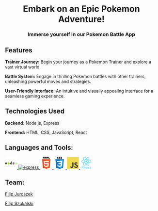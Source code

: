  <h1 align="center">Embark on an Epic Pokemon Adventure!</h1>
    <h3 align="center">Immerse yourself in our Pokemon Battle App</h3>
       <h2>Features</h2>
    <p><strong>Trainer Journey:</strong> Begin your journey as a Pokemon Trainer and explore a vast virtual world.</p>
    <p><strong>Battle System:</strong> Engage in thrilling Pokemon battles with other trainers, unleashing powerful moves and strategies.</p>
      <p><strong>User-Friendly Interface:</strong> An intuitive and visually appealing interface for a seamless gaming experience.</p>
    <p></p>
    <h2>Technologies Used</h2>
    <p><strong>Backend:</strong> Node.js, Express</p>
    <p><strong>Frontend:</strong> HTML, CSS, JavaScript, React</p>
    <h2 align="left">Languages and Tools:</h2>
    <p align="left"> <a href="https://nodejs.org/" target="_blank" rel="noreferrer"> <img src="https://raw.githubusercontent.com/devicons/devicon/master/icons/nodejs/nodejs-original-wordmark.svg" alt="nodejs" width="40" height="40"/> </a> <a href="https://expressjs.com/" target="_blank" rel="noreferrer"> <img src="https://www.vectorlogo.zone/logos/expressjs/expressjs-icon.svg" alt="express" width="40" height="40"/> </a> <a href="https://html.spec.whatwg.org/" target="_blank" rel="noreferrer"> <img src="https://raw.githubusercontent.com/devicons/devicon/master/icons/html5/html5-original-wordmark.svg" alt="html5" width="40" height="40"/> </a> <a href="https://developer.mozilla.org/en-US/docs/Web/CSS" target="_blank" rel="noreferrer"> <img src="https://raw.githubusercontent.com/devicons/devicon/master/icons/css3/css3-original-wordmark.svg" alt="css3" width="40" height="40"/> </a> <a href="https://developer.mozilla.org/en-US/docs/Web/JavaScript" target="_blank" rel="noreferrer"> <img src="https://raw.githubusercontent.com/devicons/devicon/master/icons/javascript/javascript-original.svg" alt="javascript" width="40" height="40"/> </a> <a href="https://reactjs.org/" target="_blank" rel="noreferrer"> <img src="https://raw.githubusercontent.com/devicons/devicon/master/icons/react/react-original-wordmark.svg" alt="react" width="40" height="40"/> </a> </p>
    <h2>Team:</h2>
       <p><a href="https://github.com/flipolip">Filip Juroszek</a></p>
        <p><a href="https://github.com/FSzukalski">Filip Szukalski</a></p>
